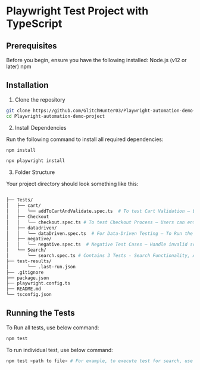# Playwright Test Project with TypeScript

## Prerequisites

Before you begin, ensure you have the following installed:
    Node.js (v12 or later)
    npm

## Installation
1. Clone the repository

```bash
git clone https://github.com/GlitchHunter03/Playwright-automation-demo-project.git
cd Playwright-automation-demo-project
```

2. Install Dependencies

Run the following command to install all required dependencies:

```bash
npm install

npx playwright install

```

3. Folder Structure

Your project directory should look something like this:

```bash

├── Tests/
│   ├── cart/
│   │   └── addToCartAndValidate.spec.ts  # To test Cart Validation – Ensure that the correct item is added with the right price.
│   ├── Checkout
│   │   └── checkout.spec.ts # To test Checkout Process – Users can enter shipping details and complete the purchase.
│   ├── datadriven/
│   │   └── dataDriven.spec.ts  # For Data-Driven Testing – To Run the test for multiple product names.
│   ├── negative/
│   │   └── negative.spec.ts  # Negative Test Cases – Handle invalid scenarios, such as empty cart checkout or incorrect email format.
│   └── Search/
│       └── search.spec.ts # Contains 3 Tests - Search Functionality, Add to Cart and Cart Validation
├── test-results/
│       └── .last-run.json
├── .gitignore
├── package.json
├── playwright.config.ts
├── README.md
└── tsconfig.json
```
## Running the Tests

To Run all tests, use below command:

```bash
npm test
```

To run individual test, use below command:

```bash
npm test <path to file> # For example, to execute test for search, use - npm test tests/Search/search.spec.ts
```




